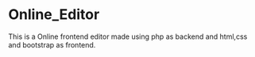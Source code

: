 # Online_Editor
This is a Online frontend editor made using php as backend and html,css and bootstrap as frontend.
